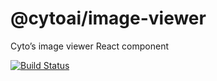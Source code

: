 # @cytoai/image-viewer

Cyto’s image viewer React component

[![Build Status](https://travis-ci.org/cytoai/image-viewer.svg?branch=master)](https://travis-ci.org/cytoai/image-viewer)
